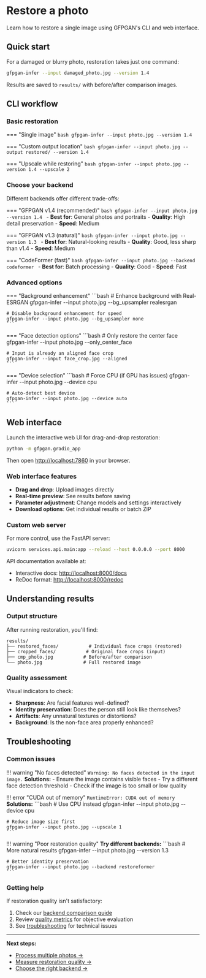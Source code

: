 # Restore a photo

Learn how to restore a single image using GFPGAN's CLI and web interface.

## Quick start

For a damaged or blurry photo, restoration takes just one command:

```bash
gfpgan-infer --input damaged_photo.jpg --version 1.4
```

Results are saved to `results/` with before/after comparison images.

## CLI workflow

### Basic restoration

=== "Single image"
    ```bash
    gfpgan-infer --input photo.jpg --version 1.4
    ```

=== "Custom output location"
    ```bash
    gfpgan-infer --input photo.jpg --output restored/ --version 1.4
    ```

=== "Upscale while restoring"
    ```bash
    gfpgan-infer --input photo.jpg --version 1.4 --upscale 2
    ```

### Choose your backend

Different backends offer different trade-offs:

=== "GFPGAN v1.4 (recommended)"
    ```bash
    gfpgan-infer --input photo.jpg --version 1.4
    ```
    - **Best for**: General photos and portraits
    - **Quality**: High detail preservation
    - **Speed**: Medium

=== "GFPGAN v1.3 (natural)"
    ```bash
    gfpgan-infer --input photo.jpg --version 1.3
    ```
    - **Best for**: Natural-looking results
    - **Quality**: Good, less sharp than v1.4
    - **Speed**: Medium

=== "CodeFormer (fast)"
    ```bash
    gfpgan-infer --input photo.jpg --backend codeformer
    ```
    - **Best for**: Batch processing
    - **Quality**: Good
    - **Speed**: Fast

### Advanced options

=== "Background enhancement"
    ```bash
    # Enhance background with Real-ESRGAN
    gfpgan-infer --input photo.jpg --bg_upsampler realesrgan

    # Disable background enhancement for speed
    gfpgan-infer --input photo.jpg --bg_upsampler none
    ```

=== "Face detection options"
    ```bash
    # Only restore the center face
    gfpgan-infer --input photo.jpg --only_center_face

    # Input is already an aligned face crop
    gfpgan-infer --input face_crop.jpg --aligned
    ```

=== "Device selection"
    ```bash
    # Force CPU (if GPU has issues)
    gfpgan-infer --input photo.jpg --device cpu

    # Auto-detect best device
    gfpgan-infer --input photo.jpg --device auto
    ```

## Web interface

Launch the interactive web UI for drag-and-drop restoration:

```bash
python -m gfpgan.gradio_app
```

Then open [http://localhost:7860](http://localhost:7860) in your browser.

### Web interface features

- **Drag and drop**: Upload images directly
- **Real-time preview**: See results before saving
- **Parameter adjustment**: Change models and settings interactively
- **Download options**: Get individual results or batch ZIP

### Custom web server

For more control, use the FastAPI server:

```bash
uvicorn services.api.main:app --reload --host 0.0.0.0 --port 8000
```

API documentation available at:
- Interactive docs: [http://localhost:8000/docs](http://localhost:8000/docs)
- ReDoc format: [http://localhost:8000/redoc](http://localhost:8000/redoc)

## Understanding results

### Output structure

After running restoration, you'll find:

```
results/
├── restored_faces/           # Individual face crops (restored)
├── cropped_faces/           # Original face crops (input)
├── cmp_photo.jpg           # Before/after comparison
└── photo.jpg               # Full restored image
```

### Quality assessment

Visual indicators to check:
- **Sharpness**: Are facial features well-defined?
- **Identity preservation**: Does the person still look like themselves?
- **Artifacts**: Any unnatural textures or distortions?
- **Background**: Is the non-face area properly enhanced?

## Troubleshooting

### Common issues

!!! warning "No faces detected"
    ```
    Warning: No faces detected in the input image.
    ```
    **Solutions:**
    - Ensure the image contains visible faces
    - Try a different face detection threshold
    - Check if the image is too small or low quality

!!! error "CUDA out of memory"
    ```
    RuntimeError: CUDA out of memory
    ```
    **Solutions:**
    ```bash
    # Use CPU instead
    gfpgan-infer --input photo.jpg --device cpu

    # Reduce image size first
    gfpgan-infer --input photo.jpg --upscale 1
    ```

!!! warning "Poor restoration quality"
    **Try different backends:**
    ```bash
    # More natural results
    gfpgan-infer --input photo.jpg --version 1.3

    # Better identity preservation
    gfpgan-infer --input photo.jpg --backend restoreformer
    ```

### Getting help

If restoration quality isn't satisfactory:

1. Check our [backend comparison guide](choose-backend.md)
2. Review [quality metrics](metrics.md) for objective evaluation
3. See [troubleshooting](../troubleshooting.md) for technical issues

---

**Next steps:**
- [Process multiple photos →](batch-processing.md)
- [Measure restoration quality →](metrics.md)
- [Choose the right backend →](choose-backend.md)

